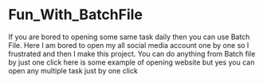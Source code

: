 # Fun_With_BatchFile
If you are bored to opening some same task daily then you can use Batch File. Here I am bored to open my all social media account one by one so I  frustrated and then I make this project. You can do anything from Batch file by just one click here is some example of opening website but yes you can open any multiple task just by one click
